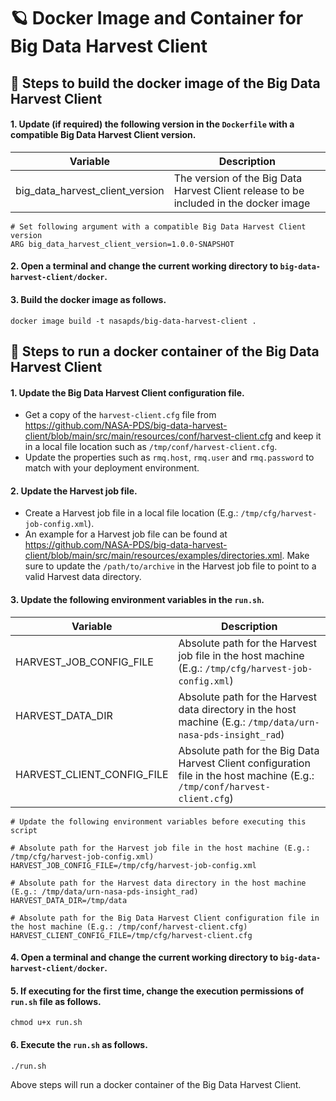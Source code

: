 # 🪐 Docker Image and Container for Big Data Harvest Client

## 🏃 Steps to build the docker image of the Big Data Harvest Client

#### 1. Update (if required) the following version in the `Dockerfile` with a compatible Big Data Harvest Client version.

| Variable                        | Description |
| ------------------------------- | ------------|
| big_data_harvest_client_version | The version of the Big Data Harvest Client release to be included in the docker image|

```    
# Set following argument with a compatible Big Data Harvest Client version
ARG big_data_harvest_client_version=1.0.0-SNAPSHOT
```

#### 2. Open a terminal and change the current working directory to `big-data-harvest-client/docker`.

#### 3. Build the docker image as follows.

```
docker image build -t nasapds/big-data-harvest-client .
```

## 🏃 Steps to run a docker container of the Big Data Harvest Client

#### 1. Update the Big Data Harvest Client configuration file.

* Get a copy of the `harvest-client.cfg` file from https://github.com/NASA-PDS/big-data-harvest-client/blob/main/src/main/resources/conf/harvest-client.cfg and
keep it in a local file location such as `/tmp/conf/harvest-client.cfg`.
* Update the properties such as `rmq.host`, `rmq.user` and `rmq.password` to match with your deployment environment.

#### 2. Update the Harvest job file.

* Create a Harvest job file in a local file location (E.g.: `/tmp/cfg/harvest-job-config.xml`).
* An example for a Harvest job file can be found at https://github.com/NASA-PDS/big-data-harvest-client/blob/main/src/main/resources/examples/directories.xml.
Make sure to update the `/path/to/archive` in the Harvest job file to point to a valid Harvest data directory.

#### 3. Update the following environment variables in the `run.sh`.

| Variable                   | Description |
| -------------------------- | ----------- |
| HARVEST_JOB_CONFIG_FILE    | Absolute path for the Harvest job file in the host machine (E.g.: `/tmp/cfg/harvest-job-config.xml`) |
| HARVEST_DATA_DIR           | Absolute path for the Harvest data directory in the host machine (E.g.: `/tmp/data/urn-nasa-pds-insight_rad`) |
| HARVEST_CLIENT_CONFIG_FILE | Absolute path for the Big Data Harvest Client configuration file in the host machine (E.g.: `/tmp/conf/harvest-client.cfg`) |

```    
# Update the following environment variables before executing this script

# Absolute path for the Harvest job file in the host machine (E.g.: /tmp/cfg/harvest-job-config.xml)
HARVEST_JOB_CONFIG_FILE=/tmp/cfg/harvest-job-config.xml

# Absolute path for the Harvest data directory in the host machine (E.g.: /tmp/data/urn-nasa-pds-insight_rad)
HARVEST_DATA_DIR=/tmp/data

# Absolute path for the Big Data Harvest Client configuration file in the host machine (E.g.: /tmp/conf/harvest-client.cfg)
HARVEST_CLIENT_CONFIG_FILE=/tmp/cfg/harvest-client.cfg
```

#### 4. Open a terminal and change the current working directory to `big-data-harvest-client/docker`.

#### 5. If executing for the first time, change the execution permissions of `run.sh` file as follows.

```
chmod u+x run.sh
```

#### 6. Execute the `run.sh` as follows.

```
./run.sh
```

Above steps will run a docker container of the Big Data Harvest Client.
